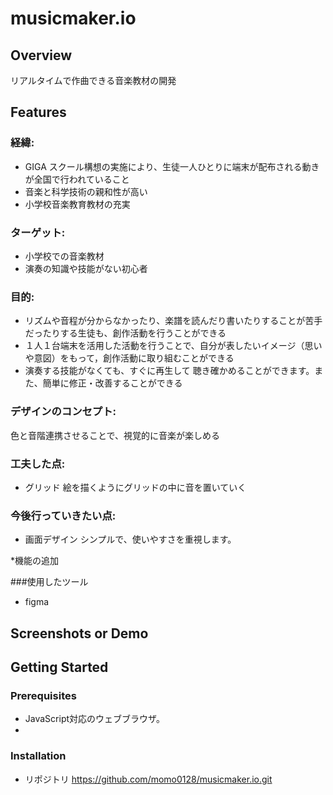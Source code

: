# musicmaker.io


## Overview
リアルタイムで作曲できる音楽教材の開発




## Features
### 経緯:
*	GIGA スクール構想の実施により、生徒一人ひとりに端末が配布される動きが全国で行われていること
*	音楽と科学技術の親和性が高い
*	小学校音楽教育教材の充実


### ターゲット:
*	小学校での音楽教材
*	演奏の知識や技能がない初心者

### 目的:
*	リズムや音程が分からなかったり、楽譜を読んだり書いたりすることが苦手だったりする生徒も、創作活動を行うことができる
*	１人１台端末を活用した活動を行うことで、自分が表したいイメージ（思いや意図）をもって，創作活動に取り組むことができる
*	演奏する技能がなくても、すぐに再生して 聴き確かめることができます。また、簡単に修正・改善することができる


### デザインのコンセプト:
色と音階連携させることで、視覚的に音楽が楽しめる

### 工夫した点:
* グリッド
絵を描くようにグリッドの中に音を置いていく
### 今後行っていきたい点:
* 画面デザイン
シンプルで、使いやすさを重視します。

*機能の追加


###使用したツール
*	figma

## Screenshots or Demo


## Getting Started
### Prerequisites
- JavaScript対応のウェブブラウザ。
-
### Installation
- リポジトリ https://github.com/momo0128/musicmaker.io.git
